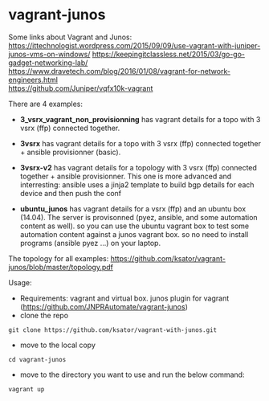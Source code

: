 # vagrant-junos

Some links about Vagrant and Junos:  
https://ittechnologist.wordpress.com/2015/09/09/use-vagrant-with-juniper-junos-vms-on-windows/
https://keepingitclassless.net/2015/03/go-go-gadget-networking-lab/  
https://www.dravetech.com/blog/2016/01/08/vagrant-for-network-engineers.html  
https://github.com/Juniper/vqfx10k-vagrant  

There are 4 examples: 

- **3_vsrx_vagrant_non_provisionning** has vagrant details for a topo with 3 vsrx (ffp) connected together. 

- **3vsrx** has vagrant details for a topo with 3 vsrx (ffp) connected together + ansible provisionner (basic).

- **3vsrx-v2** has vagrant details for a topology with 3 vsrx (ffp) connected together + ansible provisionner. This one is more advanced and interresting: ansible uses a jinja2 template to build bgp details for each device and then push the conf

- **ubuntu_junos** has vagrant details for a vsrx (ffp) and an ubuntu box (14.04). The server is provisonned (pyez, ansible, and some automation content as well). so you can use the ubuntu vagrant box to test some automation content against a junos vagrant box.  so no need to install programs (ansible pyez ...) on your laptop.  

The topology for all examples: https://github.com/ksator/vagrant-junos/blob/master/topology.pdf

Usage:
- Requirements: vagrant and virtual box. junos plugin for vagrant (https://github.com/JNPRAutomate/vagrant-junos)
- clone the repo
```
git clone https://github.com/ksator/vagrant-with-junos.git
```
- move to the local copy
```
cd vagrant-junos
```
- move to the directory you want to use and run the below command:
```
vagrant up
```

